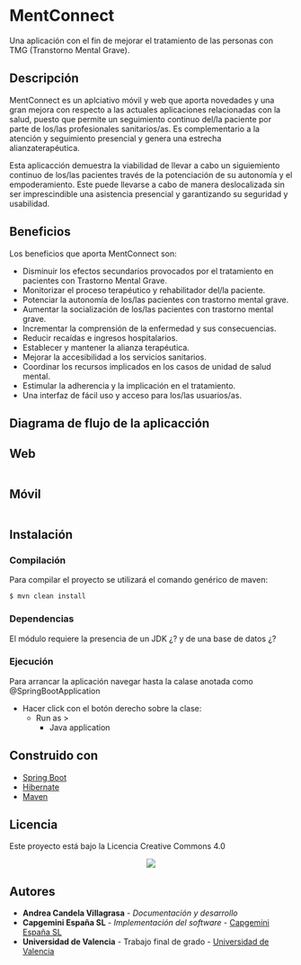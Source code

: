 # MentConnect
Una aplicación con el fin de mejorar el tratamiento de las personas con TMG (Transtorno Mental Grave).

## Descripción
MentConnect es un aplciativo móvil y web que aporta novedades y una gran mejora con respecto a las actuales aplicaciones 
relacionadas con la salud, puesto que permite un seguimiento continuo del/la paciente por parte de los/las 
profesionales sanitarios/as. Es complementario a la atención y seguimiento presencial y genera una estrecha 
alianzaterapéutica. 

Esta aplicacción demuestra la viabilidad de llevar a cabo un siguiemiento continuo de los/las 
pacientes través de la potenciación de su autonomía y el empoderamiento. Este puede llevarse 
a cabo de manera deslocalizada sin ser imprescindible una asistencia presencial y garantizando 
su seguridad y usabilidad.

## Beneficios
Los beneficios que aporta MentConnect son:
* Disminuir los efectos secundarios provocados por el tratamiento en pacientes con Trastorno Mental Grave.
* Monitorizar el proceso terapéutico y rehabilitador del/la paciente.
* Potenciar la autonomía de los/las pacientes con trastorno mental grave.
* Aumentar la socialización de los/las pacientes con trastorno mental grave.
* Incrementar la comprensión de la enfermedad y sus consecuencias.
* Reducir recaídas e ingresos hospitalarios.
* Establecer y mantener la alianza terapéutica.
* Mejorar la accesibilidad a los servicios sanitarios.
* Coordinar los recursos implicados en los casos de unidad de salud mental.
* Estimular la adherencia y la implicación en el tratamiento.
* Una interfaz de fácil uso y acceso para los/las usuarios/as.

## Diagrama de flujo de la aplicacción

## Web
<p align="center"><img src=""/></p> 

## Móvil
<p align="center"><img src=""/></p> 

## Instalación

### Compilación

Para compilar el proyecto se utilizará el comando genérico de maven:  
```Shell
$ mvn clean install
```  

### Dependencias
El módulo requiere la presencia de un JDK ¿? y de una base de datos ¿?

### Ejecución

Para arrancar la aplicación navegar hasta la calase anotada como @SpringBootApplication

* Hacer click con el botón derecho sobre la clase:
    * Run as >
        * Java application

## Construido con
* [Spring Boot](https://spring.io/projects/spring-boot)
* [Hibernate](https://hibernate.org/)
* [Maven](https://maven.apache.org/)


## Licencia
Este proyecto está bajo la Licencia Creative Commons 4.0
<p align="center"><img src="https://conogasi.org/wp-content/uploads/2017/05/CC-BY-NC-SA-4.0.jpg"/></p> 

## Autores
* **Andrea Candela Villagrasa** - *Documentación y desarrollo*
* **Capgemini España SL** - *Implementación del software* - [Capgemini España SL](https://www.capgemini.com/es-es/)
* **Universidad de Valencia** - Trabajo final de grado - [Universidad de Valencia](https://www.uv.es/)
